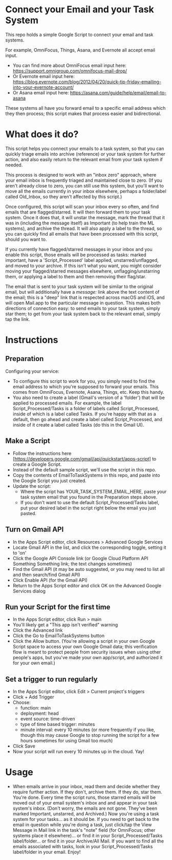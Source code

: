 # Connect your Email and your Task System
This repo holds a simple Google Script to connect your email and task systems.

For example, OmniFocus, Things, Asana, and Evernote all accept email input.
- You can find more about OmniFocus email input here:  https://support.omnigroup.com/omnifocus-mail-drop/
- Or Evernote email input here:  https://blog.evernote.com/blog/2012/04/20/quick-tip-friday-emailing-into-your-evernote-account/
- Or Asana email input here:  https://asana.com/guide/help/email/email-to-asana

These systems all have you forward email to a specific email address which they then process; this script makes that process easier and bidirectional.

# What does it do?
This script helps you connect your emails to a task system, so that you can quickly triage emails into archive (reference) or your task system for further action, and also easily return to the relevant email from your task system if needed.

This process is designed to work with an "inbox zero" approach, where your email inbox is frequently triaged and maintained close to zero.  (If you aren't already close to zero, you can still use this system, but you'll want to move all the emails currently in your inbox elsewhere, perhaps a folder/label called Old_Inbox, so they aren't affected by this script.)

Once configured, this script will scan your inbox every so often, and find emails that are flagged/starred.  It will then forward them to your task system.  Once it does that, it will unstar the message, mark the thread that it was in (including the message itself) as Important (to help train the ML systems), and archive the thread.  It will also apply a label to the thread, so you can quickly find all emails that have been processed with this script, should you want to.

If you currently have flagged/starred messages in your inbox and you enable this script, those emails will be processed as tasks: marked important, have a 'Script_Processed' label applied, unstarred/unflagged, and moved to your archive.  If this isn't what you want, you might consider moving your flagged/starred messages elsewhere, unflagging/unstarring them, or applying a label to them and then removing their flag/star.

The email that is sent to your task system will be similar to the original email, but will additionally have a _message:_ link above the text content of the email; this is a "deep" link that is respected across macOS and iOS, and will open Mail.app to the particular message in question. This makes both directions of connection easy: to send emails to your task system, simply star them; to get from your task system back to the relevant email, simply tap the link.

# Instructions
## Preparation
Configuring your service:
- To configure this script to work for you, you simply need to find the email address to which you're supposed to forward your emails.  This comes from OmniFocus, Evernote, Asana, Things, etc.  Keep this handy.
- You also need to create a label (Gmail's version of a 'folder') that will be applied to processed emails. For example, the label Script_Processed/Tasks is a folder of labels called Script_Processed, inside of which is a label called Tasks. If you're happy with that as a default, then go ahead and create a label called Script_Processed, and inside of it create a label called Tasks (do this in the Gmail UI).

## Make a Script
- Follow the instructions here [https://developers.google.com/gmail/api/quickstart/apps-script] to create a Google Script.
- Instead of the default sample script, we'll use the script in this repo.
- Copy the contents of EmailToTaskSystems in this repo, and paste into the Google Script you just created.
- Update the script:
  - Where the script has YOUR_TASK_SYSTEM_EMAIL_HERE, paste your task system email that you found in the Preparation steps above.
  - If you don't want to use the default Script_Processed/Tasks label, put your desired label in the script right below the email you just pasted.

## Turn on Gmail API
- In the Apps Script editor, click Resources > Advanced Google Services
- Locate Gmail API in the list, and click the corresponding toggle, setting it to 'on'
- Click the Google API Console link (or Google Cloud Platform API Something Something link; the text changes sometimes)
- Find the Gmail API (it may be auto suggested, or you may need to list all and then search/find Gmail API)
- Click Enable API (for the Gmail API)
- Return to the Apps Script editor and click OK on the Advanced Google Services dialog

## Run your Script for the first time
- In the Apps Script editor, click Run > main
- You'll likely get a "This app isn't verified" warning
- Click the Advanced link
- Click the Go to EmailToTaskSystems button
- Click the Allow button.  (You're allowing a script in your own Google Script space to access your own Google Gmail data; this verification flow is meant to protect people from security issues when using other people's apps, but you've made your own app/script, and authorized it for your own email.)

## Set a trigger to run regularly
- In the Apps Script editor, click Edit > Current project's triggers
- Click + Add Trigger
- Choose:
    - function: main
    - deployment: head
    - event source: time-driven
    - type of time based trigger: minutes
    - minute interval: every 10 minutes (or more frequently if you like, though this may cause Google to stop running the script for a few hours sometimes for using Gmail too much)
- Click Save
- Now your script will run every 10 minutes up in the cloud.  Yay!

# Usage
- When emails arrive in your inbox, read them and decide whether they require further action.  If they don't, archive them.  If they do, star them.  You're done.  Every time the script runs, those starred emails will be moved out of your email system's inbox and and appear in your task system's inbox.  (Don't worry, the emails are not gone.  They've been marked Important, unstarred, and Archived.)  Now you're using a task system for your tasks... as it should be.  If you need to get back to the email in question while you're doing a task, just click/tap the View Message in Mail link in the task's "note" field (for OmniFocus; other systems place it elsewhere)... or find it in your Script_Processed/Tasks label/folder... or find it in your Archive/All Mail.  If you want to find all the emails associated with tasks, look in your Script_Processed/Tasks label/folder in your email.  Enjoy!
